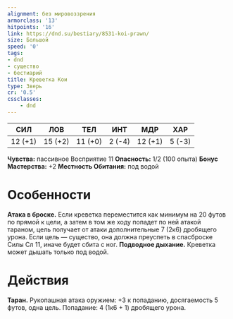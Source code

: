 ```yaml
---
alignment: без мировоззрения
armorclass: '13'
hitpoints: '16'
link: https://dnd.su/bestiary/8531-koi-prawn/
size: Большой
speed: '0'
tags:
- dnd
- существо
- бестиарий
title: Креветка Кои
type: Зверь
cr: '0.5'
cssclasses:
    - dnd
---
```



| СИЛ | ЛОВ | ТЕЛ | ИНТ | МДР | ХАР |
|---|---|---|---|---|---|
| 12 (+1) | 15 (+2) | 11 (+0) | 2 (-4) | 12 (+1) | 5 (-3) |
**Чувства:** пассивное Восприятие 11
**Опасность:** 1/2 (100 опыта)
**Бонус Мастерства:** +2
**Местность Обитания:** под водой


# Особенности
**Атака в броске.** Если креветка переместится как минимум на 20 футов по прямой к цели, а затем в том же ходу попадет по ней атакой тараном, цель получает от атаки дополнительные 7 (2к6) дробящего урона. Если цель — существо, она должна преуспеть в спасброске Силы Сл 11, иначе будет сбита с ног.
**Подводное дыхание.** Креветка может дышать только под водой.


# Действия
**Таран.** Рукопашная атака оружием: +3 к попаданию, досягаемость 5 футов, одна цель. Попадание: 4 (1к6 + 1) дробящего урона.